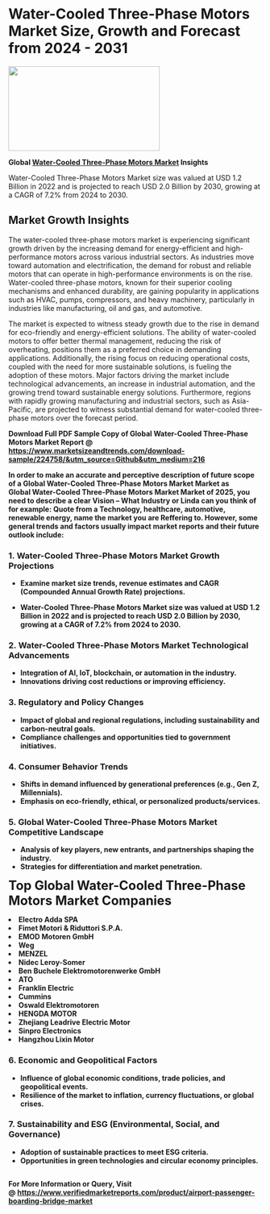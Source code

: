 <H1>Water-Cooled Three-Phase Motors Market Size, Growth and Forecast from 2024 - 2031</H1><img class="aligncenter size-medium wp-image-584254" src="https://thirdeyenews.in/wp-content/uploads/2024/09/Global-Market-Research-300x168.jpeg" alt="" width="300" height="168" /><p><strong>Global&nbsp;<a href="https://www.marketsizeandtrends.com/download-sample/224758/&amp;utm_source=Github&utm_medium=216">Water-Cooled Three-Phase Motors Market</a> Insights</strong></p><p>Water-Cooled Three-Phase Motors Market size was valued at USD 1.2 Billion in 2022 and is projected to reach USD 2.0 Billion by 2030, growing at a CAGR of 7.2% from 2024 to 2030.</p><p><h2>Market Growth Insights</h2> <p>The water-cooled three-phase motors market is experiencing significant growth driven by the increasing demand for energy-efficient and high-performance motors across various industrial sectors. As industries move toward automation and electrification, the demand for robust and reliable motors that can operate in high-performance environments is on the rise. Water-cooled three-phase motors, known for their superior cooling mechanisms and enhanced durability, are gaining popularity in applications such as HVAC, pumps, compressors, and heavy machinery, particularly in industries like manufacturing, oil and gas, and automotive.</p> <p><strong></strong></p> <p>The market is expected to witness steady growth due to the rise in demand for eco-friendly and energy-efficient solutions. The ability of water-cooled motors to offer better thermal management, reducing the risk of overheating, positions them as a preferred choice in demanding applications. Additionally, the rising focus on reducing operational costs, coupled with the need for more sustainable solutions, is fueling the adoption of these motors. Major factors driving the market include technological advancements, an increase in industrial automation, and the growing trend toward sustainable energy solutions. Furthermore, regions with rapidly growing manufacturing and industrial sectors, such as Asia-Pacific, are projected to witness substantial demand for water-cooled three-phase motors over the forecast period.</p> <p><strong></p><p><span class=""><strong>Download Full PDF Sample Copy of Global Water-Cooled Three-Phase Motors Market Report</strong> @ <a href="https://www.marketsizeandtrends.com/download-sample/224758/&amp;utm_source=Github&utm_medium=216" target="_blank">https://www.marketsizeandtrends.com/download-sample/224758/&amp;utm_source=Github&utm_medium=216</a></span></p><p>In order to make an accurate and perceptive description of future scope of a Global&nbsp;Water-Cooled Three-Phase Motors Market Market as Global&nbsp;Water-Cooled Three-Phase Motors Market Market of 2025, you need to describe a clear Vision &ndash; What Industry or Linda can you think of for example: Quote from a Technology, healthcare, automotive, renewable energy, name the market you are Reffering to. However, some general trends and factors usually impact market reports and their future outlook include:</p><h3>1.&nbsp;<strong>Water-Cooled Three-Phase Motors Market Growth Projections</strong></h3><ul><li>Examine market size trends, revenue estimates and CAGR (Compounded Annual Growth Rate) projections.</li><li><p>Water-Cooled Three-Phase Motors Market size was valued at USD 1.2 Billion in 2022 and is projected to reach USD 2.0 Billion by 2030, growing at a CAGR of 7.2% from 2024 to 2030.</p></li></ul><h3>2.&nbsp;<strong>Water-Cooled Three-Phase Motors Market Technological Advancements</strong></h3><ul><li>Integration of AI, IoT, blockchain, or automation in the industry.</li><li>Innovations driving cost reductions or improving efficiency.</li></ul><h3>3.&nbsp;<strong>Regulatory and Policy Changes</strong></h3><ul><li>Impact of global and regional regulations, including sustainability and carbon-neutral goals.</li><li>Compliance challenges and opportunities tied to government initiatives.</li></ul><h3>4.&nbsp;<strong>Consumer Behavior Trends</strong></h3><ul><li>Shifts in demand influenced by generational preferences (e.g., Gen Z, Millennials).</li><li>Emphasis on eco-friendly, ethical, or personalized products/services.</li></ul><h3>5.&nbsp;<strong>Global Water-Cooled Three-Phase Motors Market Competitive Landscape</strong></h3><ul><li>Analysis of key players, new entrants, and partnerships shaping the industry.</li><li>Strategies for differentiation and market penetration.</li></ul><p data-pm-slice="1 1 []"><span style="color: inherit; font-family: inherit; font-size: 25px;">Top Global Water-Cooled Three-Phase Motors Market Companies</span></p><div class="" data-test-id=""><p><li>Electro Adda SPA</li><li> Fimet Motori & Riduttori S.P.A.</li><li> EMOD Motoren GmbH</li><li> Weg</li><li> MENZEL</li><li> Nidec Leroy-Somer</li><li> Ben Buchele Elektromotorenwerke GmbH</li><li> ATO</li><li> Franklin Electric</li><li> Cummins</li><li> Oswald Elektromotoren</li><li> HENGDA MOTOR</li><li> Zhejiang Leadrive Electric Motor</li><li> Sinpro Electronics</li><li> Hangzhou Lixin Motor</li></p></div><h3>6.&nbsp;<strong>Economic and Geopolitical Factors</strong></h3><ul><li>Influence of global economic conditions, trade policies, and geopolitical events.</li><li>Resilience of the market to inflation, currency fluctuations, or global crises.</li></ul><h3>7.&nbsp;<strong>Sustainability and ESG (Environmental, Social, and Governance)</strong></h3><ul><li>Adoption of sustainable practices to meet ESG criteria.</li><li>Opportunities in green technologies and circular economy principles.</li></ul><h2><strong style="font-size: 14px;">For More Information or Query, Visit @&nbsp;</strong><a style="background-color: #ffffff; font-size: 14px;" href="https://www.marketsizeandtrends.com/report/water-cooled-three-phase-motors-market/" target="_blank">https://www.verifiedmarketreports.com/product/airport-passenger-boarding-bridge-market</a></h2>
